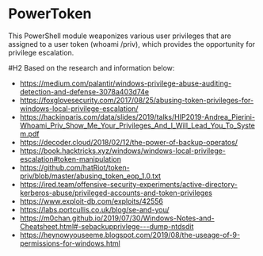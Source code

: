 # PowerToken
This PowerShell module weaponizes various user privileges that are assigned to a user token (whoami /priv), which provides the opportunity for privilege escalation.


#H2 Based on the research and information below:
* https://medium.com/palantir/windows-privilege-abuse-auditing-detection-and-defense-3078a403d74e
* https://foxglovesecurity.com/2017/08/25/abusing-token-privileges-for-windows-local-privilege-escalation/
* https://hackinparis.com/data/slides/2019/talks/HIP2019-Andrea_Pierini-Whoami_Priv_Show_Me_Your_Privileges_And_I_Will_Lead_You_To_System.pdf
* https://decoder.cloud/2018/02/12/the-power-of-backup-operatos/
* https://book.hacktricks.xyz/windows/windows-local-privilege-escalation#token-manipulation
* https://github.com/hatRiot/token-priv/blob/master/abusing_token_eop_1.0.txt
* https://ired.team/offensive-security-experiments/active-directory-kerberos-abuse/privileged-accounts-and-token-privileges
* https://www.exploit-db.com/exploits/42556
* https://labs.portcullis.co.uk/blog/se-and-you/
* https://m0chan.github.io/2019/07/30/Windows-Notes-and-Cheatsheet.html#-sebackupprivlege---dump-ntdsdit
* https://heynowyouseeme.blogspot.com/2019/08/the-useage-of-9-permissions-for-windows.html
